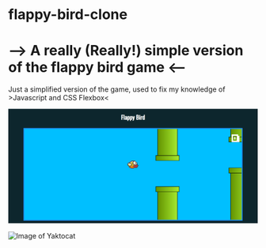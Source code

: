 # flappy-bird-clone

--> A really (Really!) simple version of the flappy bird game <--
======================================================================

Just a simplified version of the game, used to fix my knowledge of >Javascript and CSS Flexbox<


![Screenshot1](https://github.com/pedroalmeida415/flappy-bird-clone/blob/master/screenshots/flappybird1.png)

![Image of Yaktocat](https://github.com/pedroalmeida415/flappy-bird-clone/blob/master/screenshots/Screenshot_17)
